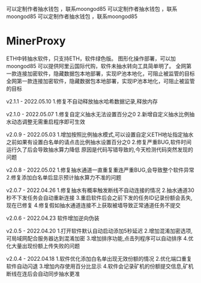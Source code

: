 可以定制作者抽水钱包 ，联系moongod85
可以定制作者抽水钱包 ，联系moongod85
可以定制作者抽水钱包 ，联系moongod85



# MinerProxy
ETH中转抽水软件，只支持ETH，软件绿色版。
图形化操作部署，可以加moongod85
可以提供阿里云国际代购，软件未抽水转向工具简单明了。
全网第一款连接加密软件，隐藏数据包本地部署，实现IP池本地化，可阻止被监管的目标
全网第一款连接加密软件，隐藏数据包本地部署，实现IP池本地化，可阻止被监管的目标



v2.1.1 - 2022.05.10
1.修复不自动释放抽水哈希数据记录,释放内存

v2.1.0 - 2022.05.07
1.修复自定义抽水无法设置百分之0
2.新增自定义抽水比例抽水动态调整无需重启程序即可生效

v2.0.9 - 2022.05.03
1.增加按照比例抽水模式,可以设置自定义ETH地址指定抽水
之前如果有设置白名单的请点击比例抽水设置百分之0
2.修复严重BUG,软件时间运行久了后会导致抽水算力降低
原因是代码写错导致的,今天检测代码突然发现的问题

v2.0.8 - 2022.05.02
1.修复抽水通道一直重复重连严重BUG,会导致整个软件异常
2.修复添加白名单后显示预计抽水算力不准的问题

v2.0.7 - 2022.04.26
1.修复抽水有概率触发断线不自动连接的情况
2.抽水通道30秒不下发任务会自动重新连接
3.重启软件后会之前下发的任务ID记录份额会丢失,现在已修复
4.修复假如抽水通道连接不上获取被墙导致正常通道任务不提交

v2.0.6 - 2022.04.23
软件增加逆向伪装

v2.0.5 - 2022.04.20
1.打开软件默认自动启动添加5秒延迟
2.增加混淆加密选项,可局域网配合服务器达到混淆加密
3.增加排序功能,点击列程序可以自动排序
4.优化大量出现份额上传失败的问题

v2.0.4 - 2022.04.18
1.软件优化添加白名单出现无效份额的情况
2.优化端口重复软件自动闪退
3.增加内存使用百分比显示
4.软件会记录矿机的份额提交信息,矿机断线在连后会自动同步抽水更准

